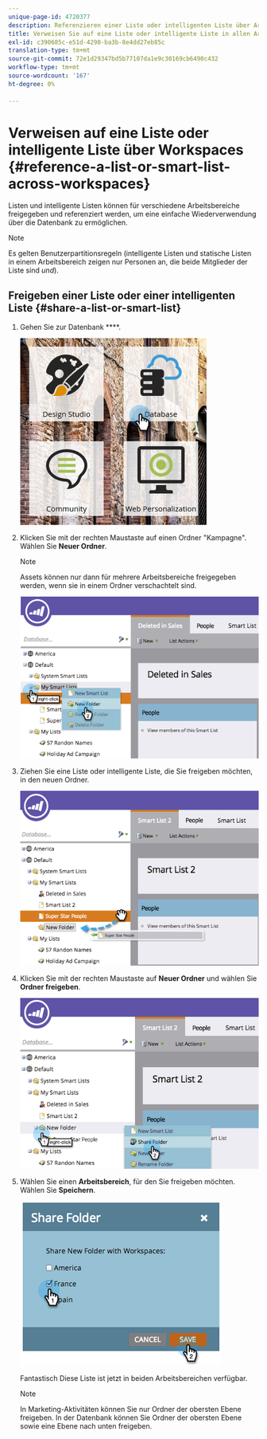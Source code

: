 ```yaml
---
unique-page-id: 4720377
description: Referenzieren einer Liste oder intelligenten Liste über Arbeitsbereiche - Marketo Docs - Produktdokumentation
title: Verweisen Sie auf eine Liste oder intelligente Liste in allen Arbeitsbereichen.
exl-id: c390685c-e51d-4298-ba3b-8e4dd27eb85c
translation-type: tm+mt
source-git-commit: 72e1d29347bd5b77107da1e9c30169cb6490c432
workflow-type: tm+mt
source-wordcount: '167'
ht-degree: 0%

---
```


# Verweisen auf eine Liste oder intelligente Liste über Workspaces {#reference-a-list-or-smart-list-across-workspaces}

Listen und intelligente Listen können für verschiedene Arbeitsbereiche freigegeben und referenziert werden, um eine einfache Wiederverwendung über die Datenbank zu ermöglichen.

>[!NOTE]
>
>Es gelten Benutzerpartitionsregeln (intelligente Listen und statische Listen in einem Arbeitsbereich zeigen nur Personen an, die beide Mitglieder der Liste sind *und*).

## Freigeben einer Liste oder einer intelligenten Liste {#share-a-list-or-smart-list}

1. Gehen Sie zur Datenbank ****.

   ![](assets/db-1.png)

1. Klicken Sie mit der rechten Maustaste auf einen Ordner &quot;Kampagne&quot;. Wählen Sie **Neuer Ordner**.

   >[!NOTE]
   >
   >Assets können nur dann für mehrere Arbeitsbereiche freigegeben werden, wenn sie in einem Ordner verschachtelt sind.

   ![](assets/two-4.png)

1. Ziehen Sie eine Liste oder intelligente Liste, die Sie freigeben möchten, in den neuen Ordner.

   ![](assets/three-4.png)

1. Klicken Sie mit der rechten Maustaste auf **Neuer Ordner** und wählen Sie **Ordner freigeben**.

   ![](assets/four-3.png)

1. Wählen Sie einen **Arbeitsbereich**, für den Sie freigeben möchten. Wählen Sie **Speichern**.

   ![](assets/image2014-12-9-15-3a37-3a25.png)

   Fantastisch Diese Liste ist jetzt in beiden Arbeitsbereichen verfügbar.

   >[!NOTE]
   >
   >In Marketing-Aktivitäten können Sie nur Ordner der obersten Ebene freigeben. In der Datenbank können Sie Ordner der obersten Ebene sowie eine Ebene nach unten freigeben.
